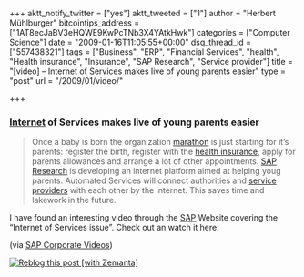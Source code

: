 +++
aktt_notify_twitter = ["yes"]
aktt_tweeted = ["1"]
author = "Herbert Mühlburger"
bitcointips_address = ["1AT8ecJaBV3eHQWE9KwPcTNb3X4YAtkHwk"]
categories = ["Computer Science"]
date = "2009-01-16T11:05:55+00:00"
dsq_thread_id = ["557438321"]
tags = ["Business", "ERP", "Financial Services", "health", "Health insurance", "Insurance", "SAP Research", "Service provider"]
title = "[video] – Internet of Services makes live of young parents easier"
type = "post"
url = "/2009/01/video/"

+++
### <a class="zem_slink" title="Internet" rel="wikipedia" href="http://en.wikipedia.org/wiki/Internet">Internet</a> of Services makes live of young parents easier

> Once a baby is born the organization <a class="zem_slink" title="Marathon" rel="wikipedia" href="http://en.wikipedia.org/wiki/Marathon">marathon</a> is just starting for it&#8217;s parents: register the birth, register with the <a class="zem_slink" title="Health insurance" rel="wikipedia" href="http://en.wikipedia.org/wiki/Health_insurance">health insurance</a>, apply for parents allowances and arrange a lot of other appointments. <a class="zem_slink" title="SAP Research" rel="wikipedia" href="http://en.wikipedia.org/wiki/SAP_Research">SAP Research</a> is developing an internet platform aimed at helping youg parents. Automated Services will connect authorities and <a class="zem_slink" title="Service provider" rel="wikipedia" href="http://en.wikipedia.org/wiki/Service_provider">service providers</a> with each other by the internet. This saves time and lakework in the future.

I have found an interesting video through the <a class="zem_slink" title="Service Advertising Protocol" rel="wikipedia" href="http://en.wikipedia.org/wiki/Service_Advertising_Protocol">SAP</a> Website covering the &#8220;Internet of Services issue&#8221;. Check out an watch it here:



(via [SAP Corporate Videos][1])

<div class="zemanta-pixie">
  <a class="zemanta-pixie-a" title="Zemified by Zemanta" href="http://reblog.zemanta.com/zemified/bc62bbde-f510-40dc-a85b-8d839759f764/"><img class="zemanta-pixie-img" src="http://img.zemanta.com/reblog_e.png?x-id=bc62bbde-f510-40dc-a85b-8d839759f764" alt="Reblog this post [with Zemanta]" /></a>
</div>

 [1]: http://www.sap-tv.com/video.php?a=3261&l=1